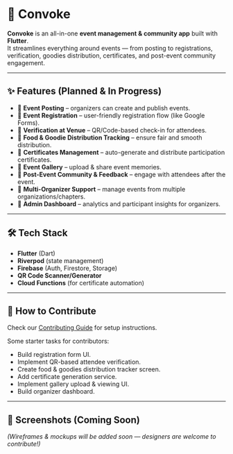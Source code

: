 # 🎉 Convoke  

**Convoke** is an all-in-one **event management & community app** built with **Flutter**.  
It streamlines everything around events — from posting to registrations, verification, goodies distribution, certificates, and post-event community engagement.  

---

## ✨ Features (Planned & In Progress)

- 🚧 **Event Posting** – organizers can create and publish events.  
- 🚧 **Event Registration** – user-friendly registration flow (like Google Forms).  
- 🚧 **Verification at Venue** – QR/Code-based check-in for attendees.  
- 🚧 **Food & Goodie Distribution Tracking** – ensure fair and smooth distribution.  
- 🚧 **Certificates Management** – auto-generate and distribute participation certificates.  
- 🚧 **Event Gallery** – upload & share event memories.  
- 🚧 **Post-Event Community & Feedback** – engage with attendees after the event.  
- 🚧 **Multi-Organizer Support** – manage events from multiple organizations/chapters.  
- 🚧 **Admin Dashboard** – analytics and participant insights for organizers.  

---

## 🛠 Tech Stack  

- **Flutter** (Dart)  
- **Riverpod** (state management)  
- **Firebase** (Auth, Firestore, Storage)  
- **QR Code Scanner/Generator**  
- **Cloud Functions** (for certificate automation)  

---

## 🤝 How to Contribute  

Check our [Contributing Guide](CONTRIBUTING.md) for setup instructions.  

Some starter tasks for contributors:  
- Build registration form UI.  
- Implement QR-based attendee verification.  
- Create food & goodies distribution tracker screen.  
- Add certificate generation service.  
- Implement gallery upload & viewing UI.  
- Build organizer dashboard.  

---

## 📸 Screenshots (Coming Soon)  
*(Wireframes & mockups will be added soon — designers are welcome to contribute!)*
